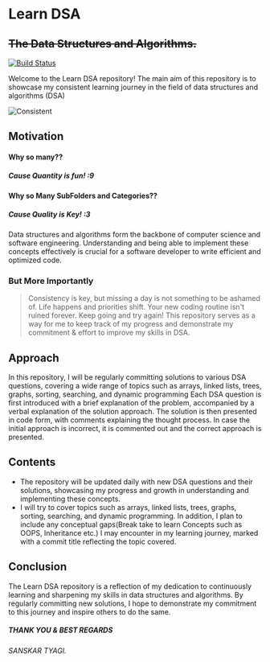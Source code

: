 # Learn DSA

## ~~The Data Structures and Algorithms.~~

[![Build Status](https://travis-ci.org/joemccann/dillinger.svg?branch=master)](https://travis-ci.org/joemccann/dillinger)

Welcome to the Learn DSA repository! The main aim of this repository is to showcase my consistent learning journey in the field of data structures and algorithms (DSA)

![Consistent](https://aspiringcoders.com/wp-content/uploads/2021/03/Blog-Post-Featured-Image-1.jpg)

## Motivation

#### Why so many??

##### Cause Quantity is fun! :9

#### Why so Many SubFolders and Categories??

##### Cause Quality is Key! :3

Data structures and algorithms form the backbone of computer science and software engineering. Understanding and being able to implement these concepts effectively is crucial for a software developer to write efficient and optimized code.

### But More Importantly

> Consistency is key, but missing a day is not something to be ashamed of.
> Life happens and priorities shift.
> Your new coding routine isn't ruined forever.
> Keep going and try again!
> This repository serves as a way for me
> to keep track of my progress and demonstrate my
> commitment & effort to improve my skills in DSA.

## Approach

In this repository, I will be regularly committing solutions to various DSA questions, covering a wide range of topics such as arrays, linked lists, trees, graphs, sorting, searching, and dynamic programming
Each DSA question is first introduced with a brief explanation of the problem, accompanied by a verbal explanation of the solution approach. The solution is then presented in code form, with comments explaining the thought process. In case the initial approach is incorrect, it is commented out and the correct approach is presented.

## Contents

- The repository will be updated daily with new DSA questions and their solutions, showcasing my progress and growth in understanding and implementing these concepts.
- I will try to cover topics such as arrays, linked lists, trees, graphs, sorting, searching, and dynamic programming. In addition, I plan to include any conceptual gaps(Break take to learn Concepts such as OOPS, Inheritance etc.) I may encounter in my learning journey, marked with a commit title reflecting the topic covered.

## Conclusion

The Learn DSA repository is a reflection of my dedication to continuously learning and sharpening my skills in data structures and algorithms. By regularly committing new solutions, I hope to demonstrate my commitment to this journey and inspire others to do the same.

##### THANK YOU & BEST REGARDS

###### _SANSKAR TYAGI_.
